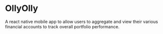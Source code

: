 # OllyOlly

A react native mobile app to allow users to aggregate and view their various financial accounts to track overall portfolio performance.
